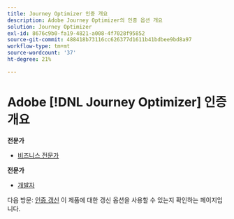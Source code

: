 ```yaml
---
title: Journey Optimizer 인증 개요
description: Adobe Journey Optimizer의 인증 옵션 개요
solution: Journey Optimizer
exl-id: 8676c9b0-fa19-4821-a008-4f7028f95852
source-git-commit: 488418b73116cc626377d1611b41bdbee9bd8a97
workflow-type: tm+mt
source-wordcount: '37'
ht-degree: 21%

---
```


# Adobe [!DNL Journey Optimizer] 인증 개요

**전문가**

* [비즈니스 전문가](/help/certifications/ajo/ajo-p-business.md)<!--AD0-E607-->

**전문가**

* [개발자](/help/certifications/ajo/ajo-e-developer-23-10.md) <!--AD0-E606-->

다음 방문: [인증 갱신](/help/certifications/renew.md) 이 제품에 대한 갱신 옵션을 사용할 수 있는지 확인하는 페이지입니다.
